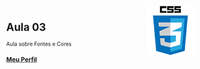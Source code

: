 <img align="right" src="../../../img/css.png" width="130"/>

# Aula 03

Aula sobre Fontes e Cores


### [Meu Perfil](http://phstefen.github.io/)